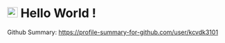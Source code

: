 # <img src="https://github.com/TheDudeThatCode/TheDudeThatCode/blob/master/Assets/Earth.gif" width="24px"> Hello World !

Github Summary: https://profile-summary-for-github.com/user/kcvdk3101

<!-- [![GitHub Streak](http://github-readme-streak-stats.herokuapp.com?user=kcvdk3101&theme=react&hide_border=true&date_format=M%20j%5B%2C%20Y%5D)](https://git.io/streak-stats)

![Statistics](https://github-readme-stats.vercel.app/api/top-langs/?username=kcvdk3101&layout=compact&theme=algolia&langs_count=10)

![Github](https://github-readme-stats.vercel.app/api?username=kcvdk3101&bg_color=30,e96443,904e95&title_color=fff&text_color=fff) -->

